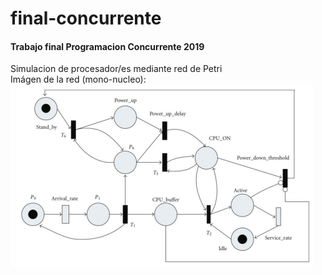 # final-concurrente

#### Trabajo final Programacion Concurrente 2019
Simulacion de procesador/es mediante red de Petri\
Imágen de la red (mono-nucleo):\
![Red](https://github.com/sarquis88/final-concurrente/blob/master/informe/rdp_enun.png)

